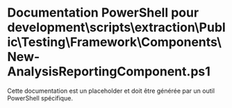 # Documentation PowerShell pour development\scripts\extraction\Public\Testing\Framework\Components\New-AnalysisReportingComponent.ps1

Cette documentation est un placeholder et doit être générée par un outil PowerShell spécifique.
